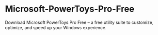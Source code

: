 # Microsoft-PowerToys-Pro-Free
Download Microsoft PowerToys Pro Free – a free utility suite to customize, optimize, and speed up your Windows experience.
